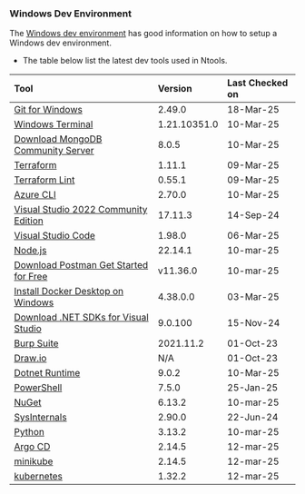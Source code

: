 ### Windows Dev Environment

The [Windows dev environment](https://learn.microsoft.com/en-us/windows/dev-environment/) has good information on how to setup a Windows dev environment.

- The table below list the latest dev tools used in Ntools.

| Tool                                                                                                       | Version     | Last Checked on |
| :--------------------------------------------------------------------------------------------------------- | :---------- | :-------------- |
| [Git for Windows](https://git-scm.com/downloads)                                                          | 2.49.0      | 18-Mar-25       |
| [Windows Terminal](https://www.microsoft.com/en-us/p/windows-terminal/9n0dx20hk701)                       | 1.21.10351.0| 10-Mar-25       |
| [Download MongoDB Community Server](https://www.mongodb.com/try/download/community)                       | 8.0.5       | 10-Mar-25       |
| [Terraform](https://releases.hashicorp.com/terraform)                                                    | 1.11.1      | 09-Mar-25       |
| [Terraform Lint](https://github.com/terraform-linters/tflint/releases)                                  | 0.55.1      | 09-Mar-25       |
| [Azure CLI](https://learn.microsoft.com/en-us/cli/azure/install-azure-cli-windows?pivots=msi)            | 2.70.0      | 10-Mar-25       |
| [Visual Studio 2022 Community Edition](https://visualstudio.microsoft.com/vs/community/)                | 17.11.3     | 14-Sep-24       |
| [Visual Studio Code](https://code.visualstudio.com/download)                                             | 1.98.0      | 06-Mar-25       |
| [Node.js](https://nodejs.org/en/download/)                                                               | 22.14.1     | 10-mar-25       |
| [Download Postman Get Started for Free](https://www.postman.com/downloads/)                               | v11.36.0  | 10-mar-25       |
| [Install Docker Desktop on Windows](https://docs.docker.com/docker-for-windows/install/)                 | 4.38.0.0    | 03-Mar-25       |
| [Download .NET SDKs for Visual Studio](https://dotnet.microsoft.com/en-us/download/dotnet/9.0)           | 9.0.100     | 15-Nov-24       |
| [Burp Suite](https://portswigger.net/burp/communitydownload)                                             | 2021.11.2   | 01-Oct-23       |
| [Draw.io](https://app.diagrams.net/)                                                                     | N/A         | 01-Oct-23       |
| [Dotnet Runtime](https://dotnet.microsoft.com/en-us/download/dotnet)                               | 9.0.2       | 10-Mar-25       |
| [PowerShell](https://github.com/PowerShell/PowerShell/releases)                                          | 7.5.0       | 25-Jan-25       |
| [NuGet](https://www.nuget.org/downloads)                                                                 | 6.13.2      | 10-mar-25       |
| [SysInternals](https://learn.microsoft.com/en-us/sysinternals/)                                          | 2.90.0      | 22-Jun-24       |
| [Python](https://www.python.org/downloads/)                                                               | 3.13.2      | 10-mar-25       |
| [Argo CD](https://github.com/argoproj/argo-cd/releases/)                                          | 2.14.5      | 12-mar-25       |
| [minikube](https://github.com/kubernetes/minikube/releases/)                                          | 2.14.5      | 12-mar-25       |
| [kubernetes](https://github.com/kubernetes/kubernetes/releases)                                          | 1.32.2      | 12-mar-25       |